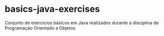 # basics-java-exercises
Conjunto de exercícios básicos em Java realizados durante a disciplina de Programação Orientado a Objetos
